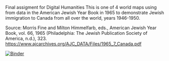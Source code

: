 Final assigment for Digital Humanities
This is one of 4 world maps using from data in the American Jewish Year Book in 1965 to demonstrate Jewish immigration to Canada from all over the world, years 1946-1950.


Source: Morris Fine and Milton Himmelfarb, eds., American Jewish Year Book, vol. 66, 1965 (Philadelphia: The Jewish Publication Society of America, n.d.), 323. https://www.ajcarchives.org/AJC_DATA/Files/1965_7_Canada.pdf 

[![Binder](https://mybinder.org/badge_logo.svg)](https://mybinder.org/v2/gh/keanna-r/FinalAssignment_Map01.git/main)
